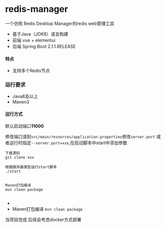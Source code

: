 ﻿# redis-manager
一个仿照 Redis Desktop Manager的redis web管理工具 
+ 基于Java（JDK8）语言构建
+ 前端 vue + elementui
+ 后端 Spring Boot 2.1.1.RELEASE

#### 特点
 + 支持多个Redis节点

### 运行要求
+ Java8及以上
+ Maven3

#### 运行方式
默认启动端口**11000**

修改端口请到`src/main/resources/application.properties`修改`server.port`
或者运行时指定`--server.port=xxx`,在启动脚本中start中添加参数
```
下载源码
git clone xxx

根据服务器类型运行start脚本
./start


Maven打包编译
mvn clean package


```
+ 
+ Maven打包编译
 `mvn clean package`

当项目完成 后续会考虑docker方式部署 



